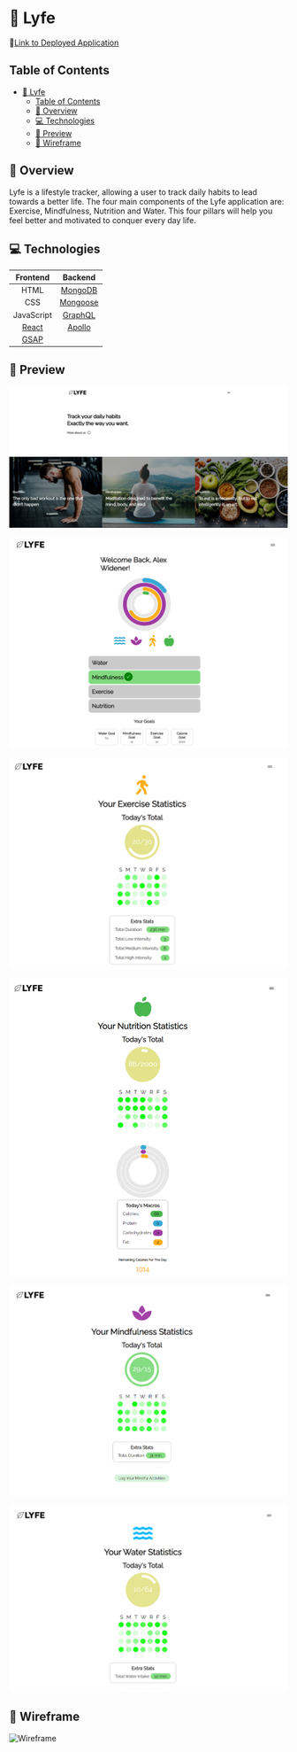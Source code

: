 # 🍃 Lyfe

📌[Link to Deployed Application](https://lyfe22.herokuapp.com/)

## Table of Contents
- [🍃 Lyfe](#-lyfe)
  - [Table of Contents](#table-of-contents)
  - [🔎 Overview](#-overview)
  - [💻 Technologies](#-technologies)
  - [🎨 Preview](#-preview)
  - [📝 Wireframe](#-wireframe)

## 🔎 Overview
Lyfe is a lifestyle tracker, allowing a user to track daily habits to lead towards a better life. The four main components of the Lyfe application are: Exercise, Mindfulness, Nutrition and Water. This four pillars will help you feel better and motivated to conquer every day life.

## 💻 Technologies

|              Frontend               |                 Backend                  |
| :---------------------------------: | :--------------------------------------: |
|                HTML                 |   [MongoDB](https://www.mongodb.com/)    |
|                 CSS                 |   [Mongoose](https://mongoosejs.com/)    |
|             JavaScript              |     [GraphQL](https://graphql.org/)      |
|    [React](https://reactjs.org/)    | [Apollo](https://www.apollographql.com/) |
| [GSAP](https://greensock.com/gsap/) |                                          |

## 🎨 Preview
![Landing Page](./assets/landing-preview.png)

![Dashboard](./assets/dashboard-preview.png)

![Exercise Page](./assets/exercise-preview.png)

![Nutrition Page](./assets/nutrition-preview.png)

![Mindfulness Page](./assets/mindfulness-preview.png)

![Water Page](./assets/water-preview.png)


## 📝 Wireframe
![Wireframe](./assets/wireframe.drawio.png)